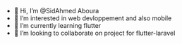 - 👋 Hi, I’m @SidAhmed Aboura
- 👀 I’m interested in web devloppement and also mobile
- 🌱 I’m currently learning flutter
- 💞️ I’m looking to collaborate on project for flutter-laravel

<!---
SidouAbr/SidouAbr is a ✨ special ✨ repository because its `README.md` (this file) appears on your GitHub profile.
You can click the Preview link to take a look at your changes.
--->
